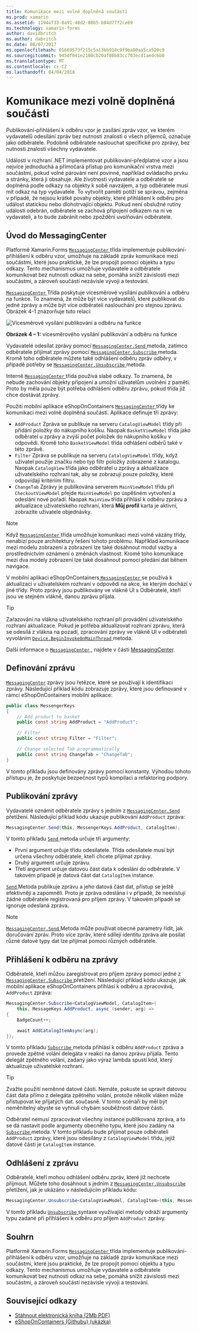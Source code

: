 ```yaml
---
title: Komunikace mezi volně doplněná součásti
ms.prod: xamarin
ms.assetid: 1194af33-8a91-48d2-88b5-b84d77f2ce69
ms.technology: xamarin-forms
author: davidbritch
ms.author: dabritch
ms.date: 08/07/2017
ms.openlocfilehash: 01669573f215c5a13bb918c9f9ba80aa5ca528c9
ms.sourcegitcommit: 945df041e2180cb20af08b83cc703ecd1aedc6b0
ms.translationtype: MT
ms.contentlocale: cs-CZ
ms.lasthandoff: 04/04/2018
---
```

# <a name="communicating-between-loosely-coupled-components"></a>Komunikace mezi volně doplněná součásti

Publikování-přihlášení k odběru vzor je zasílání zpráv vzor, ve kterém vydavatelů odesílání zpráv bez nutnosti znalosti o všech příjemců, označuje jako odběratele. Podobně odběratele naslouchat specifické pro zprávy, bez nutnosti znalosti všechny vydavatele.

Události v rozhraní .NET implementovat publikování-předplatné vzor a jsou nejvíce jednoduchá a přímočará přístup pro komunikační vrstva mezi součástmi, pokud volné párování není povinné, například ovládacího prvku a stránky, která ji obsahuje. Ale životnosti vydavatele a odběratele se doplněná podle odkazy na objekty k sobě navzájem, a typ odběratele musí mít odkaz na typ vydavatele. To vytvořit paměti potíží se správou, zejména v případě, že nejsou krátké povahy objekty, které přihlášení k odběru pro událost statickou nebo dlohotrvající objektu. Pokud není obslužné rutiny události odebrán, odběratele se zachová připojení odkazem na ni ve vydavateli, a to bude zabránit nebo zpoždění uvolňování odběratele.

## <a name="introduction-to-messagingcenter"></a>Úvod do MessagingCenter

Platformě Xamarin.Forms [ `MessagingCenter` ](https://developer.xamarin.com/api/type/Xamarin.Forms.MessagingCenter/) třída implementuje publikování-přihlášení k odběru vzor, umožňuje na základě zpráv komunikace mezi součástmi, které jsou praktické, že lze propojit pomocí objektu a typu odkazy. Tento mechanismus umožňuje vydavatele a odběratele komunikovat bez nutnosti odkaz na sebe, pomáhá snížit závislosti mezi součástmi, a zároveň součástí nezávisle vývoji a testování.

[ `MessagingCenter` ](https://developer.xamarin.com/api/type/Xamarin.Forms.MessagingCenter/) Třída poskytuje vícesměrové vysílání publikování a odběru na funkce. To znamená, že může být více vydavatelů, které publikovat do jedné zprávy a může být více odběrateli naslouchání pro stejnou zprávu. Obrázek 4-1 znázorňuje tuto relaci:

![](communicating-between-loosely-coupled-components-images/messagingcenter.png "Vícesměrové vysílání publikování a odběru na funkce")

**Obrázek 4 – 1:** vícesměrového vysílání publikování a odběru na funkce

Vydavatelé odesílat zprávy pomocí [ `MessagingCenter.Send` ](https://developer.xamarin.com/api/member/Xamarin.Forms.MessagingCenter.Send%7BTSender%7D/p/TSender/System.String/) metoda, zatímco odběratele přijímat zprávy pomocí [ `MessagingCenter.Subscribe` ](https://developer.xamarin.com/api/member/Xamarin.Forms.MessagingCenter.Subscribe%7BTSender%7D/p/System.Object/System.String/System.Action%7BTSender%7D/TSender/) metoda. Kromě toho odběratele můžete také odhlášení odběru zpráv odběry, v případě potřeby se [ `MessagingCenter.Unsubscribe` ](https://developer.xamarin.com/api/member/Xamarin.Forms.MessagingCenter.Unsubscribe%7BTSender%7D/p/System.Object/System.String/) metoda.

Interně [ `MessagingCenter` ](https://developer.xamarin.com/api/type/Xamarin.Forms.MessagingCenter/) třída používá slabé odkazy. To znamená, že nebude zachování objekty připojení a umožní uživatelům uvolnění z paměti. Proto by měla pouze být potřeba odhlášení odběru zprávu, pokud třída již chce dostávat zprávy.

Použití mobilní aplikace eShopOnContainers [ `MessagingCenter` ](https://developer.xamarin.com/api/type/Xamarin.Forms.MessagingCenter/) třídy ke komunikaci mezi volně doplněná součásti. Aplikace definuje tři zprávy:

-   `AddProduct` Zpráva se publikuje na serveru `CatalogViewModel` třídy při přidání položky do nákupního košíku. Naopak `BasketViewModel` třída jako odběratel u zprávy a zvýší počet položek do nákupního košíku v odpovědi. Kromě toho `BasketViewModel` třída odhlášení odběrů také v této zprávě.
-   `Filter` Zpráva se publikuje na serveru `CatalogViewModel` třídy, když uživatel použije značku nebo typ filtr položky zobrazené z katalogu. Naopak `CatalogView` třída jako odběratel u zprávy a aktualizace uživatelského rozhraní tak, aby se zobrazují pouze položky, které odpovídají kritériím filtru.
-   `ChangeTab` Zprávy je publikována serverem `MainViewModel` třídu při `CheckoutViewModel` přejde `MainViewModel` po úspěšném vytvoření a odeslání nové pořadí. Naopak `MainView` třída přihlásí k odběru zprávu a aktualizace uživatelského rozhraní, která **Můj profil** karta je aktivní, zobrazíte uživatele objednávky.

> [!NOTE]
> Když [ `MessagingCenter` ](https://developer.xamarin.com/api/type/Xamarin.Forms.MessagingCenter/) třída umožňuje komunikaci mezi volně vázány třídy, nenabízí pouze architektury řešení tohoto problému. Například komunikace mezi modelu zobrazení a zobrazení lze také dosáhnout modul vazby a prostřednictvím oznámení o změnách vlastnost. Kromě toho komunikace mezi dva modely zobrazení lze také dosáhnout pomocí předání dat během navigace.

V mobilní aplikaci eShopOnContainers[ `MessagingCenter` ](https://developer.xamarin.com/api/type/Xamarin.Forms.MessagingCenter/) se používá k aktualizaci v uživatelském rozhraní v odpovědi na akce, ke kterým dochází v jiné třídy. Proto zprávy jsou publikovány ve vlákně UI s Odběratelé, kteří jsou ve stejném vlákně, danou zprávu přijala.

> [!TIP]
> Zařazování na vlákna uživatelského rozhraní při provádění uživatelského rozhraní aktualizace. Pokud je potřeba aktualizovat rozhraní zprávu, která se odesílá z vlákna na pozadí, zpracování zprávy ve vlákně UI v odběrateli vyvoláním [ `Device.BeginInvokeOnMainThread` ](https://developer.xamarin.com/api/member/Xamarin.Forms.Device.BeginInvokeOnMainThread/p/System.Action/) metoda.

Další informace o [ `MessagingCenter` ](https://developer.xamarin.com/api/type/Xamarin.Forms.MessagingCenter/), najdete v části [MessagingCenter](~/xamarin-forms/app-fundamentals/messaging-center.md).

## <a name="defining-a-message"></a>Definování zprávu

[`MessagingCenter`](https://developer.xamarin.com/api/type/Xamarin.Forms.MessagingCenter/) zprávy jsou řetězce, které se používají k identifikaci zprávy. Následující příklad kódu zobrazuje zprávy, které jsou definované v rámci eShopOnContainers mobilní aplikace:

```csharp
public class MessengerKeys  
{  
    // Add product to basket  
    public const string AddProduct = "AddProduct";  

    // Filter  
    public const string Filter = "Filter";  

    // Change selected Tab programmatically  
    public const string ChangeTab = "ChangeTab";  
}
```

V tomto příkladu jsou definovány zprávy pomocí konstanty. Výhodou tohoto přístupu je, že poskytuje bezpečnost typů kompilaci a refaktoring podpory.

## <a name="publishing-a-message"></a>Publikování zprávy

Vydavatelé oznámit odběratele zprávy s jedním z [ `MessagingCenter.Send` ](https://developer.xamarin.com/api/member/Xamarin.Forms.MessagingCenter.Send%7BTSender,TArgs%7D/p/TSender/System.String/TArgs/) přetížení. Následující příklad kódu ukazuje publikování `AddProduct` zpráva:

```csharp
MessagingCenter.Send(this, MessengerKeys.AddProduct, catalogItem);
```

V tomto příkladu [ `Send` ](https://developer.xamarin.com/api/member/Xamarin.Forms.MessagingCenter.Send%7BTSender,TArgs%7D/p/TSender/System.String/TArgs/) metoda určuje tři argumenty:

-   První argument určuje třídu odesílatele. Třída odesílatele musí být určena všechny odběratele, kteří chcete přijímat zprávy.
-   Druhý argument určuje zprávu.
-   Třetí argument určuje datovou část data k odeslání do odběratele. V takovém případě je datová část dat `CatalogItem` instance.

[ `Send` ](https://developer.xamarin.com/api/member/Xamarin.Forms.MessagingCenter.Send%7BTSender,TArgs%7D/p/TSender/System.String/TArgs/) Metoda publikuje zprávu a jeho datová část dat, přístup se ještě efektivněji a zapomněli. Proto je zpráva odeslána i v případě, že neexistují žádné odběratele registrovaná pro příjem zprávy. V takovém případě se ignoruje odeslaná zpráva.

> [!NOTE]
> [ `MessagingCenter.Send` ](https://developer.xamarin.com/api/member/Xamarin.Forms.MessagingCenter.Send%7BTSender,TArgs%7D/p/TSender/System.String/TArgs/) Metoda může používat obecné parametry řídit, jak doručování zpráv. Proto více zpráv, které sdílejí identitu zpráva ale posílat různé datové typy dat lze přijímat pomocí různých odběratele.

## <a name="subscribing-to-a-message"></a>Přihlášení k odběru na zprávy

Odběratelé, kteří můžou zaregistrovat pro příjem zprávy pomocí jedné z [ `MessagingCenter.Subscribe` ](https://developer.xamarin.com/api/member/Xamarin.Forms.MessagingCenter.Subscribe%7BTSender%7D/p/System.Object/System.String/System.Action%7BTSender%7D/TSender/) přetížení. Následující příklad kódu ukazuje, jak mobilní aplikace eShopOnContainers přihlásí k odběru a zpracovává, `AddProduct` zpráva:

```csharp
MessagingCenter.Subscribe<CatalogViewModel, CatalogItem>(  
    this, MessageKeys.AddProduct, async (sender, arg) =>  
{  
    BadgeCount++;  

    await AddCatalogItemAsync(arg);  
});
```

V tomto příkladu [ `Subscribe` ](https://developer.xamarin.com/api/member/Xamarin.Forms.MessagingCenter.Subscribe%7BTSender%7D/p/System.Object/System.String/System.Action%7BTSender%7D/TSender/) metoda přihlásí k odběru `AddProduct` zpráva a provede zpětné volání delegáta v reakci na danou zprávu přijala. Tento delegát zpětného volání, zadaný jako výraz lambda spustí kód, který aktualizuje uživatelské rozhraní.

> [!TIP]
> Zvažte použití neměnné datové části. Nemáte, pokuste se upravit datovou část data přímo z delegáta zpětného volání, protože několik vláken může přistupovat ke přijatých dat. současně. V tomto scénáři by měl být neměnitelný abyste se vyhnuli chybám souběžnosti datové části.

Odběratel nemusí zpracovávat všechny instance publikovaná zpráva, a to se dá nastavit podle argumenty obecného typu, které jsou zadány na [ `Subscribe` ](https://developer.xamarin.com/api/member/Xamarin.Forms.MessagingCenter.Subscribe%7BTSender%7D/p/System.Object/System.String/System.Action%7BTSender%7D/TSender/) metoda. V tomto příkladu bude přijímat pouze odběrateli `AddProduct` zprávy, které jsou odesílány z `CatalogViewModel` třídu, jejíž datové části je `CatalogItem` instance.

## <a name="unsubscribing-from-a-message"></a>Odhlášení z zprávu

Odběratelé, kteří mohou odhlášení odběru zpráv, které již nechcete přijmout. Můžete toho dosáhnout s jedním z [ `MessagingCenter.Unsubscribe` ](https://developer.xamarin.com/api/member/Xamarin.Forms.MessagingCenter.Unsubscribe%7BTSender,TArgs%7D/p/System.Object/System.String/) přetížení, jak je ukázáno v následujícím příkladu kódu:

```csharp
MessagingCenter.Unsubscribe<CatalogViewModel, CatalogItem>(this, MessengerKeys.AddProduct);
```

V tomto příkladu [ `Unsubscribe` ](https://developer.xamarin.com/api/member/Xamarin.Forms.MessagingCenter.Unsubscribe%7BTSender,TArgs%7D/p/System.Object/System.String/) syntaxe využívající metody odráží argumenty typu zadané při přihlášení k odběru pro příjem `AddProduct` zprávy.

## <a name="summary"></a>Souhrn

Platformě Xamarin.Forms [ `MessagingCenter` ](https://developer.xamarin.com/api/type/Xamarin.Forms.MessagingCenter/) třída implementuje publikování-přihlášení k odběru vzor, umožňuje na základě zpráv komunikace mezi součástmi, které jsou praktické, že lze propojit pomocí objektu a typu odkazy. Tento mechanismus umožňuje vydavatele a odběratele komunikovat bez nutnosti odkaz na sebe, pomáhá snížit závislosti mezi součástmi, a zároveň součástí nezávisle vývoji a testování.


## <a name="related-links"></a>Související odkazy

- [Stáhnout elektronická kniha (2Mb PDF)](https://aka.ms/xamarinpatternsebook)
- [eShopOnContainers (Githubu) (ukázka)](https://github.com/dotnet-architecture/eShopOnContainers)
